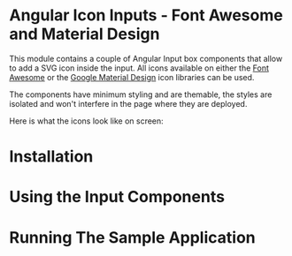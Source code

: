 # Angular Icon Inputs - Font Awesome and Material Design 

This module contains a couple of Angular Input box components that allow to add a SVG icon inside the input. All icons available on either the [Font Awesome](http://fontawesome.io) or the [Google Material Design](https://material.io/icons/) icon libraries can be used.

The components have minimum styling and are themable, the styles are isolated and won't interfere in the page where they are deployed. 

Here is what the icons look like on screen:




# Installation


# Using the Input Components



# Running The Sample Application


